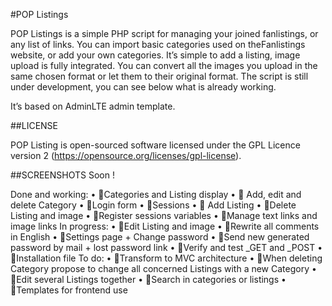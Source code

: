 #POP Listings

POP Listings is a simple PHP script for managing your joined fanlistings, or any list of links.
You can import basic categories used on theFanlistings website, or add your own categories. It’s simple to add a listing, image upload is fully integrated. You can convert all the images you upload in the same chosen format or let them to their original format.
The script is still under development, you can see below what is already working.

It’s based on AdminLTE admin template. 

##LICENSE

POP Listing is open-sourced software licensed under the GPL Licence version 2 (https://opensource.org/licenses/gpl-license).


##SCREENSHOTS
Soon !

Done and working:
•	Categories and Listing display
•	 Add, edit and delete Category
•	Login form
•	Sessions
•	 Add Listing
•	Delete Listing and image
•	Register sessions variables
•	Manage text links and image links
In progress:
•	Edit Listing and image
•	Rewrite all comments in English
•	Settings page + Change password
•	Send new generated password by mail + lost password link
•	Verify and test _GET and _POST
•	Installation file
To do:
•	Transform to MVC architecture
•	When deleting Category propose to change all concerned Listings with a new Category
•	Edit several Listings together
•	Search in categories or listings
•	Templates for frontend use


